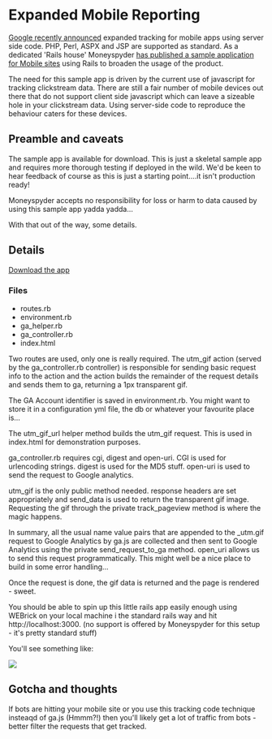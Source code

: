 Expanded Mobile Reporting
=========================

[Google recently announced](http://analytics.blogspot.com/2009/10/google-analytics-now-more-powerful.html) expanded tracking for mobile apps using server side code.  PHP, Perl, ASPX and JSP are supported as standard.  As a dedicated 'Rails house' Moneyspyder [has published a sample application for Mobile sites](http://github.com/moneyspyder/GA-Ruby-Expanded-Mobile-Tracking/tree/master/RailsApplication1/) using Rails to broaden the usage of the product.

The need for this sample app is driven by the current use of javascript for tracking clickstream data.  There are still a fair number of mobile devices out there that do not support client side javascript which can leave a sizeable hole in your clickstream data.  Using server-side code to reproduce the behaviour caters for these devices.

Preamble and caveats
--------------------

The sample app is available for download.  This is just a skeletal sample app and requires more thorough testing if deployed in the wild.  We'd be keen to hear feedback of course as this is just a starting point....it isn't production ready!

Moneyspyder accepts no responsibility for loss or harm to data caused by using this sample app yadda yadda...

With that out of the way, some details.

Details
-------

[Download the app](http://github.com/moneyspyder/GA-Ruby-Expanded-Mobile-Tracking/tree/master/RailsApplication1/)

### Files

*  routes.rb
*  environment.rb
*  ga\_helper.rb
*  ga\_controller.rb
*  index.html

Two routes are used, only one is really required.  The utm\_gif action (served by the ga\_controller.rb controller) is responsible for sending basic request info to the action and the action builds the remainder of the request details and sends them to ga, returning a 1px transparent gif.

The GA Account identifier is saved in environment.rb.  You might want to store it in a configuration yml file, the db or whatever your favourite place is...

The utm\_gif\_url helper method builds the utm\_gif request.  This is used in index.html for demonstration purposes.

ga\_controller.rb requires cgi, digest and open-uri.  CGI is used for urlencoding strings.  digest is used for the MD5 stuff.  open-uri is used to send the request to Google analytics.

utm\_gif is the only public method needed.  response headers are set appropriately and send\_data is used to return the transparent gif image.  Requesting the gif through the private track\_pageview method is where the magic happens.

In summary, all the usual name value pairs that are appended to the \_utm.gif request to Google Analytics by ga.js are collected and then sent to Google Analytics using the private send\_request\_to\_ga method.  open\_uri allows us to send this request programmatically.  This might well be a nice place to build in some error handling...

Once the request is done, the gif data is returned and the page is rendered - sweet.

You should be able to spin up this little rails app easily enough using WEBrick on your local machine i the standard rails way and hit http://localhost:3000.  (no support is offered by Moneyspyder for this setup - it's pretty standard stuff)

You'll see something like:

![](http://content.screencast.com/users/fastbloke/folders/Jing/media/e968f504-363f-49d2-94fd-062e9c1af7b6/2009-11-02\_1453.png)

Gotcha and thoughts
-------------------

If bots are hitting your mobile site or you use this tracking code technique insteaqd of ga.js (Hmmm?!) then you'll likely get a lot of traffic from bots - better filter the requests that get tracked.